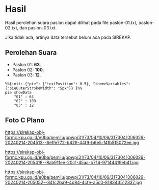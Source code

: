 # Hasil

Hasil perolehan suara paslon dapat dilihat pada file paslon-01.txt, paslon-02.txt, dan paslon-03.txt.

Jika tidak ada, artinya data tersebut belum ada pada SIREKAP.

## Perolehan Suara

 * Paslon 01: **63**.
 * Paslon 02: **100**.
 * Paslon 03: **12**.

```mermaid
%%{init: {"pie": {"textPosition": 0.5}, "themeVariables": {"pieOuterStrokeWidth": "5px"}} }%%
pie showData
    "01" : 63
    "02" : 100
    "03" : 12
```
## Foto C Plano

https://sirekap-obj-formc.kpu.go.id/e0ba/pemilu/ppwp/31/73/04/10/06/3173041006029-20240214-204513--6e1fe772-b429-44f9-b6e5-f41b515072ee.jpg

https://sirekap-obj-formc.kpu.go.id/e0ba/pemilu/ppwp/31/73/04/10/06/3173041006029-20240214-205418--8ab911ee-20c1-45aa-b714-97144419eb41.jpg

https://sirekap-obj-formc.kpu.go.id/e0ba/pemilu/ppwp/31/73/04/10/06/3173041006029-20240214-205052--341c2ba9-4d84-4cfe-a5c0-818343512337.jpg
